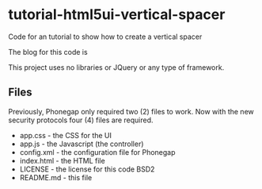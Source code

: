 # tutorial-html5ui-vertical-spacer
Code for an tutorial to show how to create a vertical spacer

The blog for this code is 

This project uses no libraries or JQuery or any type of framework.

## Files ##

Previously, Phonegap only required two (2) files to work. Now with the new security protocols four (4) files are required.

- app.css - the CSS for the UI
- app.js - the Javascript (the controller)
- config.xml - the configuration file for Phonegap
- index.html - the HTML file
- LICENSE - the license for this code BSD2
- README.md - this file

